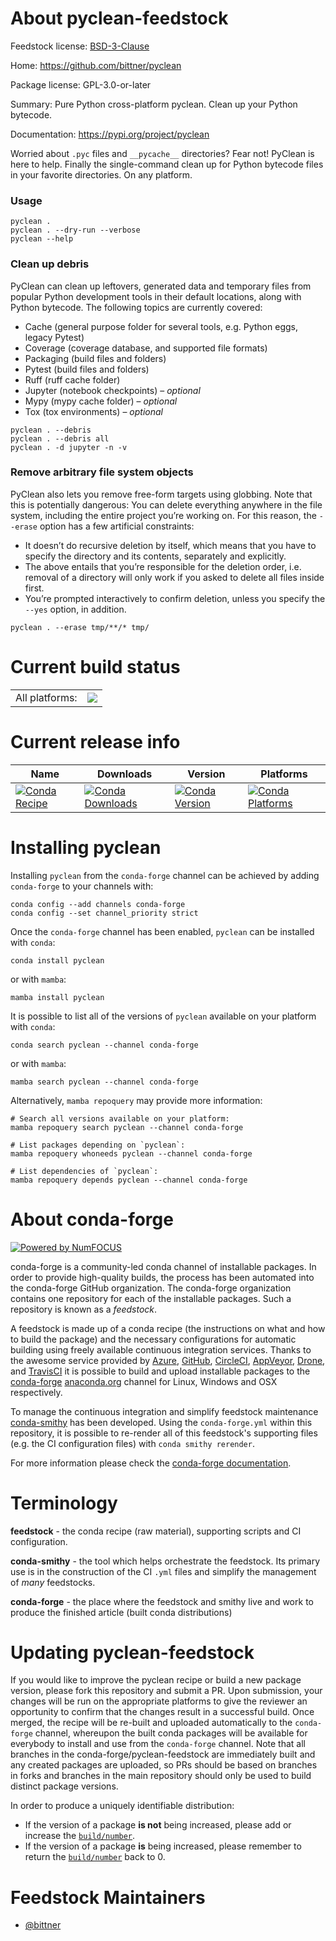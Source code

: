 About pyclean-feedstock
=======================

Feedstock license: [BSD-3-Clause](https://github.com/conda-forge/pyclean-feedstock/blob/main/LICENSE.txt)

Home: https://github.com/bittner/pyclean

Package license: GPL-3.0-or-later

Summary: Pure Python cross-platform pyclean. Clean up your Python bytecode.

Documentation: https://pypi.org/project/pyclean

Worried about `.pyc` files and `__pycache__` directories? Fear not!
PyClean is here to help. Finally the single-command clean up for Python
bytecode files in your favorite directories. On any platform.

### Usage

```shell
pyclean .
pyclean . --dry-run --verbose
pyclean --help
```

### Clean up debris

PyClean can clean up leftovers, generated data and temporary files from
popular Python development tools in their default locations, along with
Python bytecode. The following topics are currently covered:

- Cache (general purpose folder for several tools, e.g. Python eggs,
  legacy Pytest)
- Coverage (coverage database, and supported file formats)
- Packaging (build files and folders)
- Pytest (build files and folders)
- Ruff (ruff cache folder)
- Jupyter (notebook checkpoints) – _optional_
- Mypy (mypy cache folder) – _optional_
- Tox (tox environments) – _optional_

```shell
pyclean . --debris
pyclean . --debris all
pyclean . -d jupyter -n -v
```

### Remove arbitrary file system objects

PyClean also lets you remove free-form targets using globbing. Note that
this is potentially dangerous: You can delete everything anywhere in the
file system, including the entire project you’re working on. For this
reason, the `--erase` option has a few artificial constraints:

- It doesn’t do recursive deletion by itself, which means that you have
  to specify the directory and its contents, separately and explicitly.
- The above entails that you’re responsible for the deletion order,
  i.e. removal of a directory will only work if you asked to delete all
  files inside first.
- You’re prompted interactively to confirm deletion, unless you specify
  the `--yes` option, in addition.

```shell
pyclean . --erase tmp/**/* tmp/
```

Current build status
====================


<table><tr><td>All platforms:</td>
    <td>
      <a href="https://dev.azure.com/conda-forge/feedstock-builds/_build/latest?definitionId=21778&branchName=main">
        <img src="https://dev.azure.com/conda-forge/feedstock-builds/_apis/build/status/pyclean-feedstock?branchName=main">
      </a>
    </td>
  </tr>
</table>

Current release info
====================

| Name | Downloads | Version | Platforms |
| --- | --- | --- | --- |
| [![Conda Recipe](https://img.shields.io/badge/recipe-pyclean-green.svg)](https://anaconda.org/conda-forge/pyclean) | [![Conda Downloads](https://img.shields.io/conda/dn/conda-forge/pyclean.svg)](https://anaconda.org/conda-forge/pyclean) | [![Conda Version](https://img.shields.io/conda/vn/conda-forge/pyclean.svg)](https://anaconda.org/conda-forge/pyclean) | [![Conda Platforms](https://img.shields.io/conda/pn/conda-forge/pyclean.svg)](https://anaconda.org/conda-forge/pyclean) |

Installing pyclean
==================

Installing `pyclean` from the `conda-forge` channel can be achieved by adding `conda-forge` to your channels with:

```
conda config --add channels conda-forge
conda config --set channel_priority strict
```

Once the `conda-forge` channel has been enabled, `pyclean` can be installed with `conda`:

```
conda install pyclean
```

or with `mamba`:

```
mamba install pyclean
```

It is possible to list all of the versions of `pyclean` available on your platform with `conda`:

```
conda search pyclean --channel conda-forge
```

or with `mamba`:

```
mamba search pyclean --channel conda-forge
```

Alternatively, `mamba repoquery` may provide more information:

```
# Search all versions available on your platform:
mamba repoquery search pyclean --channel conda-forge

# List packages depending on `pyclean`:
mamba repoquery whoneeds pyclean --channel conda-forge

# List dependencies of `pyclean`:
mamba repoquery depends pyclean --channel conda-forge
```


About conda-forge
=================

[![Powered by
NumFOCUS](https://img.shields.io/badge/powered%20by-NumFOCUS-orange.svg?style=flat&colorA=E1523D&colorB=007D8A)](https://numfocus.org)

conda-forge is a community-led conda channel of installable packages.
In order to provide high-quality builds, the process has been automated into the
conda-forge GitHub organization. The conda-forge organization contains one repository
for each of the installable packages. Such a repository is known as a *feedstock*.

A feedstock is made up of a conda recipe (the instructions on what and how to build
the package) and the necessary configurations for automatic building using freely
available continuous integration services. Thanks to the awesome service provided by
[Azure](https://azure.microsoft.com/en-us/services/devops/), [GitHub](https://github.com/),
[CircleCI](https://circleci.com/), [AppVeyor](https://www.appveyor.com/),
[Drone](https://cloud.drone.io/welcome), and [TravisCI](https://travis-ci.com/)
it is possible to build and upload installable packages to the
[conda-forge](https://anaconda.org/conda-forge) [anaconda.org](https://anaconda.org/)
channel for Linux, Windows and OSX respectively.

To manage the continuous integration and simplify feedstock maintenance
[conda-smithy](https://github.com/conda-forge/conda-smithy) has been developed.
Using the ``conda-forge.yml`` within this repository, it is possible to re-render all of
this feedstock's supporting files (e.g. the CI configuration files) with ``conda smithy rerender``.

For more information please check the [conda-forge documentation](https://conda-forge.org/docs/).

Terminology
===========

**feedstock** - the conda recipe (raw material), supporting scripts and CI configuration.

**conda-smithy** - the tool which helps orchestrate the feedstock.
                   Its primary use is in the construction of the CI ``.yml`` files
                   and simplify the management of *many* feedstocks.

**conda-forge** - the place where the feedstock and smithy live and work to
                  produce the finished article (built conda distributions)


Updating pyclean-feedstock
==========================

If you would like to improve the pyclean recipe or build a new
package version, please fork this repository and submit a PR. Upon submission,
your changes will be run on the appropriate platforms to give the reviewer an
opportunity to confirm that the changes result in a successful build. Once
merged, the recipe will be re-built and uploaded automatically to the
`conda-forge` channel, whereupon the built conda packages will be available for
everybody to install and use from the `conda-forge` channel.
Note that all branches in the conda-forge/pyclean-feedstock are
immediately built and any created packages are uploaded, so PRs should be based
on branches in forks and branches in the main repository should only be used to
build distinct package versions.

In order to produce a uniquely identifiable distribution:
 * If the version of a package **is not** being increased, please add or increase
   the [``build/number``](https://docs.conda.io/projects/conda-build/en/latest/resources/define-metadata.html#build-number-and-string).
 * If the version of a package **is** being increased, please remember to return
   the [``build/number``](https://docs.conda.io/projects/conda-build/en/latest/resources/define-metadata.html#build-number-and-string)
   back to 0.

Feedstock Maintainers
=====================

* [@bittner](https://github.com/bittner/)
